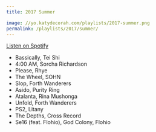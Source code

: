 ```yaml
---
title: 2017 Summer

image: //yo.katydecorah.com/playlists/2017-summer.png
permalink: /playlists/2017/summer/
---
```


[Listen on Spotify](https://open.spotify.com/user/katydecorah/playlist/62tbWBtzQ5FX2N9sRLFAb1)

- Bassically, Tei Shi
- 4:00 AM, Sorcha Richardson
- Please, Rhye
- The Wheel, SOHN
- Slop, Forth Wanderers
- Asido, Purity Ring
- Atalanta, Rina Mushonga
- Unfold, Forth Wanderers
- PS2, Litany
- The Depths, Cross Record
- Se16 (feat. Flohio), God Colony, Flohio
